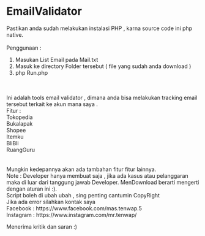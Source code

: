# EmailValidator

Pastikan anda sudah melakukan instalasi PHP , karna source code ini php native.
<br><br>
Penggunaan :
<br>
1. Masukan List Email pada Mail.txt
2. Masuk ke directory Folder tersebut ( file yang sudah anda download )
3. php Run.php
<br>
<br>
Ini adalah tools email validator , dimana anda bisa melakukan tracking email tersebut terkait ke akun mana saya .
<br>
Fitur :<br>
Tokopedia<br>
Bukalapak<br>
Shopee<br>
Itemku<br>
BliBli<br>
RuangGuru<br>
<br><br>
Mungkin kedepannya akan ada tambahan fitur fitur lainnya.
<br>
Note : Developer hanya membuat saja , jika ada kasus atau pelanggaran maka di luar dari tanggung jawab Developer.
MenDownload berarti mengerti dengan aturan ini :).
<br>
Script boleh di ubah ubah , sing penting cantumin CopyRight
<br>
Jika ada error silahkan kontak saya <br>
Facebook : https://www.facebook.com/mas.tenwap.5 <br>
Instagram : https://www.instagram.com/mr.tenwap/

Menerima kritik dan saran :)
